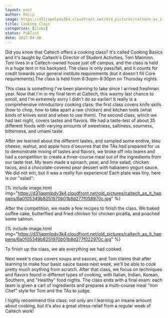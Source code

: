 ```yaml
---
layout: post
author: Emily
image: https://d31japmlpdv3k4.cloudfront.net/old_pictures/caltech_as_it_happens/6a0105349b8251970b01bb0990abf4970d.jpg
title: Cooking Class
categories: [clubs]
status: Publish
date: 2017-04-28
---
```



Did you know that Caltech offers a cooking class? It's called Cooking Basics and it's taught by Caltech's Director of Student Activities, Tom Mannion. Tom lives in a Caltech-owned house just off campus, and the class is held in a huge tent in his backyard. The class is only pass/fail, and it counts for credit towards your general institute requirements (but it doesn't fill Core requirements).The class is held from 6:3opm-9:30pm on Thursday nights.

This class is something I've been planning to take since I arrived freshman year. Now that I'm in my final term at Caltech, this wasmy last chance to enroll, and I'm extremely sorry I didn't do so earlier! It really is a comprehensive introductory cooking class: the first class covers knife skills (how to chop, how to take apart a raw chicken) and kitchen tools (what kinds of knives exist and when to use them). The second class, which we had last night, covers tastes and flavors. We had a taste-test of about 35 different foods with varying amounts of sweetness, saltiness, sourness, bitterness, and umami taste.

After we learned about the different tastes, and sampled some endive, bleu cheese, walnut, and apple hors d'oeuvres that the TAs had prepared for us to demonstrate mixing of tastes and flavors, we broke off into teams and had a competition to create a three-course meal out of the ingredients from our taste test. My team made a spinach, pear, and lime salad, chicken tacos, and a chocolate-covered pear dessert with habanero yogurt sauce. We did not win, but it was a really fun experience! Each plate was tiny, here is our "salad":

{% include image.html img="https://d31japmlpdv3k4.cloudfront.net/old_pictures/caltech_as_it_happens/6a0105349b8251970b01b8d277f058970c.jpg" %}

After the competition, we made a few recipes to finish the class. We baked coffee cake, butterflied and fried chicken for chicken picatta, and poached some salmon.


{% include image.html img="https://d31japmlpdv3k4.cloudfront.net/old_pictures/caltech_as_it_happens/6a0105349b8251970b01b8d277f022970c.jpg" %}

To finish up the class, we ate everything we had cooked.

Next week's class covers soups and sauces, and Tom claims that after learning to make four basic sauce bases next week, we'll be able to cook pretty much anything from scratch. After that class, we focus on techniques and flavors found in different types of cooking, with Italian, Indian, Korean, Southern, and "Healthy" food nights. The class ends with a final exam: each team is given a cart of ingredients and prepares a multi-course meal "Iron Chef" style for Tom and the TAs to judge.

I highly recommend this class: not only am I learning an insane amount about cooking, but it's also a great stress-relief from a regular week of Caltech work!
